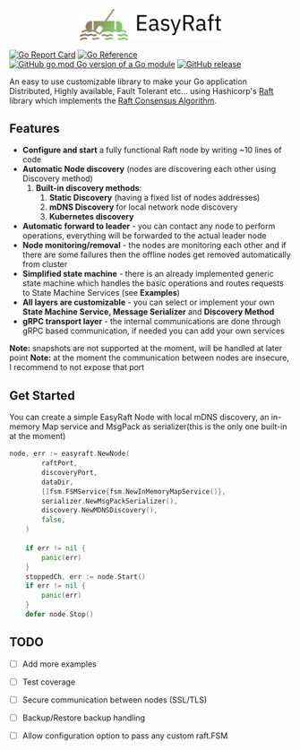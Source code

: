 <p align="center">
<img src="https://github.com/ksrichard/easyraft/raw/main/logo.png" width="50%">
</p>

[![Go Report Card](https://goreportcard.com/badge/github.com/ksrichard/easyraft)](https://goreportcard.com/report/github.com/ksrichard/easyraft)
[![Go Reference](https://pkg.go.dev/badge/github.com/ksrichard/easyraft.svg)](https://pkg.go.dev/github.com/ksrichard/easyraft)
[![GitHub go.mod Go version of a Go module](https://img.shields.io/github/go-mod/go-version/ksrichard/easyraft.svg)](https://github.com/ksrichard/easyraft)
[![GitHub release](https://img.shields.io/github/release/ksrichard/easyraft.svg)](https://github.com/ksrichard/easyraft/releases/latest/)

An easy to use customizable library to make your Go application
Distributed, Highly available, Fault Tolerant etc...
using Hashicorp's [Raft](https://github.com/hashicorp/raft) library which implements the
[Raft Consensus Algorithm](https://raft.github.io/).

Features
---
- **Configure and start** a fully functional Raft node by writing ~10 lines of code
- **Automatic Node discovery** (nodes are discovering each other using Discovery method)
  1. **Built-in discovery methods**:
     1. **Static Discovery** (having a fixed list of nodes addresses)
     2. **mDNS Discovery** for local network node discovery
     3. **Kubernetes discovery**
- **Automatic forward to leader** - you can contact any node to perform operations, everything will be forwarded to the actual leader node
- **Node monitoring/removal** - the nodes are monitoring each other and if there are some failures then the 
offline nodes get removed automatically from cluster
- **Simplified state machine** - there is an already implemented generic state machine 
which handles the basic operations and routes requests to State Machine Services (see **Examples**)
- **All layers are customizable** - you can select or implement your own **State Machine Service, Message Serializer** and **Discovery Method**
- **gRPC transport layer** - the internal communications are done through gRPC based communication, if needed you can add your own services

**Note:** snapshots are not supported at the moment, will be handled at later point
**Note:** at the moment the communication between nodes are insecure, I recommend to not expose that port

Get Started
---
You can create a simple EasyRaft Node with local mDNS discovery, an in-memory Map service
and MsgPack as serializer(this is the only one built-in at the moment)
```go
node, err := easyraft.NewNode(
		raftPort,
		discoveryPort,
		dataDir,
		[]fsm.FSMService{fsm.NewInMemoryMapService()},
		serializer.NewMsgPackSerializer(),
		discovery.NewMDNSDiscovery(),
		false,
	)

	if err != nil {
		panic(err)
	}
	stoppedCh, err := node.Start()
	if err != nil {
		panic(err)
	}
	defer node.Stop()
```

TODO
---
- [ ] Add more examples
- [ ] Test coverage
- [ ] Secure communication between nodes (SSL/TLS)
- [ ] Backup/Restore backup handling
- [ ] Allow configuration option to pass any custom raft.FSM



